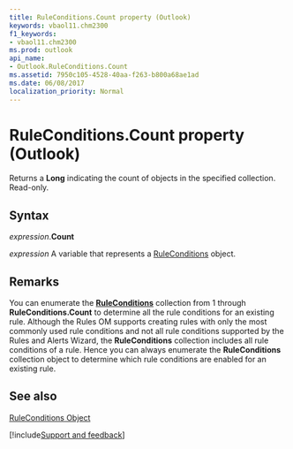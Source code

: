 ```yaml
---
title: RuleConditions.Count property (Outlook)
keywords: vbaol11.chm2300
f1_keywords:
- vbaol11.chm2300
ms.prod: outlook
api_name:
- Outlook.RuleConditions.Count
ms.assetid: 7950c105-4528-40aa-f263-b800a68ae1ad
ms.date: 06/08/2017
localization_priority: Normal
---
```



# RuleConditions.Count property (Outlook)

Returns a  **Long** indicating the count of objects in the specified collection. Read-only.


## Syntax

_expression_.**Count**

_expression_ A variable that represents a [RuleConditions](Outlook.RuleConditions.md) object.


## Remarks

You can enumerate the  **[RuleConditions](Outlook.RuleConditions.md)** collection from 1 through **RuleConditions.Count** to determine all the rule conditions for an existing rule. Although the Rules OM supports creating rules with only the most commonly used rule conditions and not all rule conditions supported by the Rules and Alerts Wizard, the **RuleConditions** collection includes all rule conditions of a rule. Hence you can always enumerate the **RuleConditions** collection object to determine which rule conditions are enabled for an existing rule.


## See also


[RuleConditions Object](Outlook.RuleConditions.md)

[!include[Support and feedback](~/includes/feedback-boilerplate.md)]